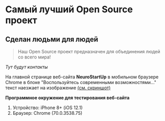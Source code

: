 # Самый лучший Open Source проект

## Сделан людьми для людей

> Наш Open Source проект предназначен для объединения людей со всего мира!

_Тут будут контакты_

 На главной странице веб-сайта **NeuroStartUp** в мобильном браузере Chrome в блоке "Воспользуйтесь современными возможностями..." текст наезжает на изображение [(см. скриншот)](https://github.com/netology-code/git-2-homeworks/blob/main/team-2/issue-example.md#%D1%81%D0%BA%D1%80%D0%B8%D0%BD%D1%88%D0%BE%D1%82%D1%8B)
 
 **Программное окружение для тестирования веб-сайта**
 
1. Устройство: iPhone 8+ (iOS 12.1)
2. Браузер: Chrome (70.0.3538.75)
